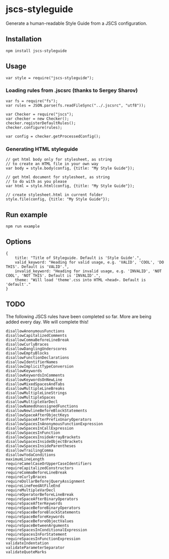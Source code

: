 # jscs-styleguide
Generate a human-readable Style Guide from a JSCS configuration.  

## Installation

    npm install jscs-styleguide

## Usage

    var style = require("jscs-styleguide");

### Loading rules from .jscsrc (thanks to Sergey Sharov)

    var fs = require("fs");
    var rules = JSON.parse(fs.readFileSync("../.jscsrc", "utf8"));

    var Checker = require("jscs");
    var checker = new Checker();
    checker.registerDefaultRules();
    checker.configure(rules);

    var config = checker.getProcessedConfig();

### Generating HTML styleguide

    // get html body only for stylesheet, as string
    // to create an HTML file in your own way
    var body = style.body(config, {title: "My Style Guide"});

    // get html document for stylesheet, as string
    // to do with as you please
    var html = style.html(config, {title: "My Style Guide"});

    // create stylesheet.html in current folder
    style.file(config, {title: "My Style Guide"});

## Run example

    npm run example

## Options

    {
        title: "Title of Styleguide. Default is 'Style Guide'.",
        valid_keyword: "Heading for valid usage, e.g. 'VALID', 'COOL', 'DO THIS'. Default is 'VALID'.",
        invalid_keyword: "Heading for invalid usage, e.g. 'INVALID', 'NOT COOL', 'NOT THIS'. Default is 'INVALID'.",
        theme: "Will load 'theme'.css into HTML <head>. Default is 'default'."
    }

## TODO

The following JSCS rules have been completed so far. More are being added every day. We will complete this!

    disallowAnonymousFunctions
    disallowCapitalizedComments
    disallowCommaBeforeLineBreak
    disallowCurlyBraces
    disallowDanglingUnderscores
    disallowEmptyBlocks
    disallowFunctionDeclarations
    disallowIdentifierNames
    disallowImplicitTypeConversion
    disallowKeywords
    disallowKeywordsInComments
    disallowKeywordsOnNewLine
    disallowMixedSpacesAndTabs
    disallowMultipleLineBreaks
    disallowMultipleLineStrings
    disallowMultipleSpaces
    disallowMultipleVarDecl
    disallowNamedUnassignedFunctions
    disallowNewlineBeforeBlockStatements
    disallowSpaceAfterObjectKeys
    disallowSpaceAfterPrefixUnaryOperators
    disallowSpacesInAnonymousFunctionExpression
    disallowSpacesInCallExpression
    disallowSpacesInFunction
    disallowSpacesInsideArrayBrackets
    disallowSpacesInsideObjectBrackets
    disallowSpacesInsideParentheses
    disallowTrailingComma
    disallowYodaConditions
    maximumLineLength
    requireCamelCaseOrUpperCaseIdentifiers
    requireCapitalizedConstructors
    requireCommaBeforeLineBreak
    requireCurlyBraces
    requireDollarBeforejQueryAssignment
    requireLineFeedAtFileEnd
    requireMultipleVarDecl
    requireOperatorBeforeLineBreak
    requireSpaceAfterBinaryOperators
    requireSpaceAfterKeywords
    requireSpaceBeforeBinaryOperators
    requireSpaceBeforeBlockStatements
    requireSpaceBeforeKeywords
    requireSpaceBeforeObjectValues
    requireSpaceBetweenArguments
    requireSpacesInConditionalExpression
    requireSpacesInForStatement
    requireSpacesInFunctionExpression
    validateIndentation
    validateParameterSeparator
    validateQuoteMarks
    

